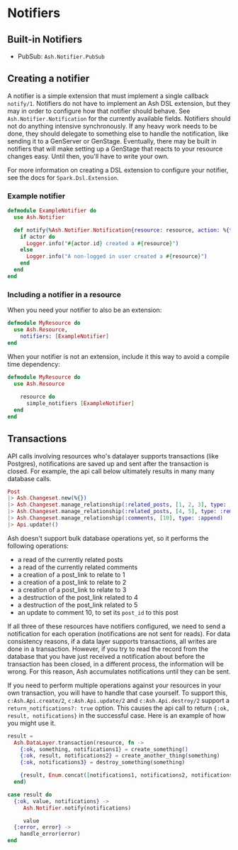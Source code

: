 # Notifiers

## Built-in Notifiers

- PubSub: `Ash.Notifier.PubSub`

## Creating a notifier

A notifier is a simple extension that must implement a single callback `notify/1`. Notifiers do not have to implement an Ash DSL extension, but they may in order to configure how that notifier should behave. See `Ash.Notifier.Notification` for the currently available fields. Notifiers should not do anything intensive synchronously. If any heavy work needs to be done, they should delegate to something else to handle the notification, like sending it to a GenServer or GenStage.
Eventually, there may be built in notifiers that will make setting up a GenStage that reacts to your resource changes easy. Until then, you'll have to write your own.

For more information on creating a DSL extension to configure your notifier, see the docs for `Spark.Dsl.Extension`.

### Example notifier

```elixir
defmodule ExampleNotifier do
  use Ash.Notifier

  def notify(%Ash.Notifier.Notification{resource: resource, action: %{type: :create}, actor: actor}) do
    if actor do
      Logger.info("#{actor.id} created a #{resource}")
    else
      Logger.info("A non-logged in user created a #{resource}")
    end
  end
end
```

### Including a notifier in a resource

When you need your notifier to also be an extension:

```elixir
defmodule MyResource do
  use Ash.Resource,
    notifiers: [ExampleNotifier]
end
```

When your notifier is not an extension, include it this way to avoid a compile time dependency:

```elixir
defmodule MyResource do
  use Ash.Resource
	
	resource do
	  simple_notifiers [ExampleNotifier]
  end
end

```

## Transactions

API calls involving resources who's datalayer supports transactions (like Postgres), notifications are saved up and sent after the transaction is closed. For example, the api call below ultimately results in many many database calls.

```elixir
Post
|> Ash.Changeset.new(%{})
|> Ash.Changeset.manage_relationship(:related_posts, [1, 2, 3], type: :append)
|> Ash.Changeset.manage_relationship(:related_posts, [4, 5], type: :remove)
|> Ash.Changeset.manage_relationship(:comments, [10], type: :append)
|> Api.update!()
```

Ash doesn't support bulk database operations yet, so it performs the following operations:

- a read of the currently related posts
- a read of the currently related comments
- a creation of a post_link to relate to 1
- a creation of a post_link to relate to 2
- a creation of a post_link to relate to 3
- a destruction of the post_link related to 4
- a destruction of the post_link related to 5
- an update to comment 10, to set its `post_id` to this post

If all three of these resources have notifiers configured, we need to send a notification for each operation (notifications are not sent for reads). For data consistency reasons, if a data layer supports transactions, all writes are done in a transaction. However, if you try to read the record from the database that you have just received a notification about before the transaction has been closed, in a different process, the information will be wrong. For this reason, Ash accumulates notifications until they can be sent.

If you need to perform multiple operations against your resources in your own transaction, you will have to handle that case yourself. To support this, `c:Ash.Api.create/2`, `c:Ash.Api.update/2` and `c:Ash.Api.destroy/2` support a `return_notifications?: true` option. This causes the api call to return `{:ok, result, notifications}` in the successful case. Here is an example of how you might use it.

```elixir
result =
  Ash.DataLayer.transaction(resource, fn ->
    {:ok, something, notifications1} = create_something()
    {:ok, result, notifications2} = create_another_thing(something)
    {:ok, notifications3} = destroy_something(something)

    {result, Enum.concat([notifications1, notifications2, notifications3])}
  end)

case result do
  {:ok, value, notifications} ->
     Ash.Notifier.notify(notifications)

     value
  {:error, error} ->
    handle_error(error)
end
```
